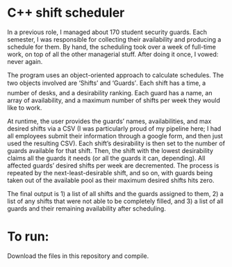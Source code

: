 # C++ shift scheduler

In a previous role, I managed about 170 student security guards. Each semester, I was responsible for collecting their availability and producing a schedule for them. By hand, the scheduling took over a week of full-time work, on top of all the other managerial stuff. After doing it once, I vowed: never again.

The program uses an object-oriented approach to calculate schedules. The two objects involved are ‘Shifts’ and ‘Guards’. Each shift has a time, a number of desks, and a desirability ranking. Each guard has a name, an array of availability, and a maximum number of shifts per week they would like to work.

At runtime, the user provides the guards’ names, availabilities, and max desired shifts via a CSV (I was particularly proud of my pipeline here; I had all employees submit their information through a google form, and then just used the resulting CSV). Each shift’s desirability is then set to the number of guards available for that shift. Then, the shift with the lowest desirability claims all the guards it needs (or all the guards it can, depending). All affected guards’ desired shifts per week are decremented. The process is repeated by the next-least-desirable shift, and so on, with guards being taken out of the available pool as their maximum desired shifts hits zero.

The final output is 1) a list of all shifts and the guards assigned to them, 2) a list of any shifts that were not able to be completely filled, and 3) a list of all guards and their remaining availability after scheduling.

# To run:
Download the files in this repository and compile.
